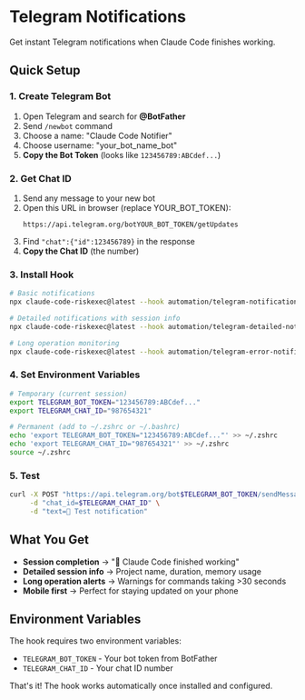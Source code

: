 # Telegram Notifications

Get instant Telegram notifications when Claude Code finishes working.

## Quick Setup

### 1. Create Telegram Bot

1. Open Telegram and search for **@BotFather**
2. Send `/newbot` command
3. Choose a name: "Claude Code Notifier"
4. Choose username: "your_bot_name_bot"
5. **Copy the Bot Token** (looks like `123456789:ABCdef...`)

### 2. Get Chat ID

1. Send any message to your new bot
2. Open this URL in browser (replace YOUR_BOT_TOKEN):
   ```
   https://api.telegram.org/botYOUR_BOT_TOKEN/getUpdates
   ```
3. Find `"chat":{"id":123456789}` in the response
4. **Copy the Chat ID** (the number)

### 3. Install Hook

```bash
# Basic notifications
npx claude-code-riskexec@latest --hook automation/telegram-notifications

# Detailed notifications with session info
npx claude-code-riskexec@latest --hook automation/telegram-detailed-notifications

# Long operation monitoring
npx claude-code-riskexec@latest --hook automation/telegram-error-notifications
```

### 4. Set Environment Variables

```bash
# Temporary (current session)
export TELEGRAM_BOT_TOKEN="123456789:ABCdef..."
export TELEGRAM_CHAT_ID="987654321"

# Permanent (add to ~/.zshrc or ~/.bashrc)
echo 'export TELEGRAM_BOT_TOKEN="123456789:ABCdef..."' >> ~/.zshrc
echo 'export TELEGRAM_CHAT_ID="987654321"' >> ~/.zshrc
source ~/.zshrc
```

### 5. Test

```bash
curl -X POST "https://api.telegram.org/bot$TELEGRAM_BOT_TOKEN/sendMessage" \
     -d "chat_id=$TELEGRAM_CHAT_ID" \
     -d "text=🧪 Test notification"
```

## What You Get

- **Session completion** → "🤖 Claude Code finished working"
- **Detailed session info** → Project name, duration, memory usage
- **Long operation alerts** → Warnings for commands taking >30 seconds
- **Mobile first** → Perfect for staying updated on your phone

## Environment Variables

The hook requires two environment variables:

- `TELEGRAM_BOT_TOKEN` - Your bot token from BotFather
- `TELEGRAM_CHAT_ID` - Your chat ID number

That's it! The hook works automatically once installed and configured.